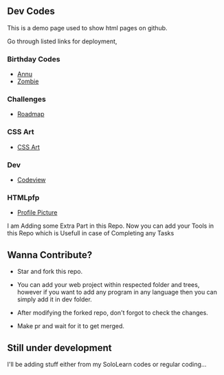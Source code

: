## Dev Codes
This is a demo page used to show html pages on github.


Go through listed links for deployment,

<!--
https://[username].github.io/[repo/filenameOrPath]
for example here's the output of HTML boat within the css art folder.
-->

### Birthday Codes

- [Annu](https://mr-vabs.github.io/apps/B'day/Annu.html)
- [Zombie](https://mr-vabs.github.io/apps/B'day/Zombie.html)

### Challenges

- [Roadmap](https://mr-vabs.github.io/apps/Challenge/roadmap.html)

### CSS Art

- [CSS Art](https://mr-vabs.github.io/apps/Css%20art/Boat.html)

### Dev

- [Codeview](https://github.com/Mr-vabs/apps/tree/main/Dev)

### HTMLpfp

- [Profile Picture](https://mr-vabs.github.io/apps/HTMLpfp/index.htm)

I am Adding some Extra Part in this Repo.
Now you can add your Tools in this Repo which is Usefull in case of Completing any Tasks

## Wanna Contribute?

- Star and fork this repo.

- You can add your web project within respected folder and trees, however if you want to add any program in any language then you can simply add it in dev folder.

- After modifying the forked repo, don't forgot to check the changes.

- Make pr and wait for it to get merged.

## Still under development 

I'll be adding stuff either from my SoloLearn codes or regular coding...
